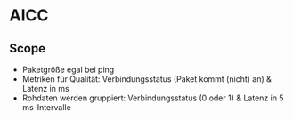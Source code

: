 # AICC

## Scope
- Paketgröße egal bei ping
- Metriken für Qualität: Verbindungsstatus (Paket kommt (nicht) an) & Latenz in ms
- Rohdaten werden gruppiert: Verbindungsstatus (0 oder 1) & Latenz in 5 ms-Intervalle